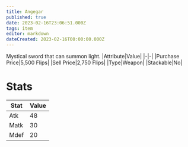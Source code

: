 ```yaml
---
title: Angegar
published: true
date: 2023-02-16T23:06:51.000Z
tags: item
editor: markdown
dateCreated: 2023-02-16T00:00:00.000Z
---
```


Mystical sword that can summon light.
|Attribute|Value|
|-|-|
|Purchase Price|5,500 Flips|
|Sell Price|2,750 Flips|
|Type|Weapon|
|Stackable|No|

# Stats
|Stat|Value|
|-|-|
|Atk|48|
|Matk|30|
|Mdef|20|
